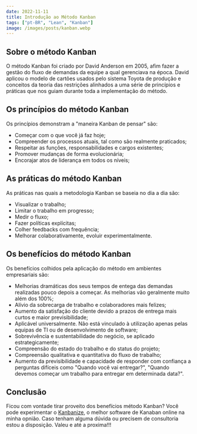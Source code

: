 ```yaml
---
date: 2022-11-11
title: Introdução ao Método Kanban
tags: ["pt-BR", "Lean", "Kanban"]
image: /images/posts/kanban.webp
---
```


## Sobre o método Kanban

O método Kanban foi criado por David Anderson em 2005, afim fazer a gestão do fluxo de demandas da equipe a qual gerenciava na época.
David aplicou o modelo de cartões usados pelo sistema Toyota de produção e conceitos da teoria das restrições alinhados a uma série de princípios e práticas que nos guiam durante toda a implementação do método.

## Os princípios do método Kanban

Os princípios demonstram a "maneira Kanban de pensar" são:

- Começar com o que você já faz hoje;
- Compreender os processos atuais, tal como são realmente praticados;
- Respeitar as funções, responsabilidades e cargos existentes;
- Promover mudanças de forma evolucionária;
- Encorajar atos de liderança em todos os níveis;

## As práticas do método Kanban

As práticas nas quais a metodologia Kanban se baseia no dia a dia são:

- Visualizar o trabalho;
- Limitar o trabalho em progresso;
- Medir o fluxo;
- Fazer políticas explícitas;
- Colher feedbacks com frequência;
- Melhorar colaborativamente, evoluir experimentalmente.

## Os benefícios do método Kanban

Os benefícios colhidos pela aplicação do método em ambientes empresariais são:

- Melhorias dramáticas dos seus tempos de entega das demandas realizadas pouco depois a começar. As melhorias vão geralmente muito além dos 100%;
- Alívio da sobrecarga de trabalho e colaboradores mais felizes;
- Aumento da satisfação do cliente devido a prazos de entrega mais curtos e maior previsibilidade;
- Aplicável universalmente. Não está vinculado à utilização apenas pelas equipas de TI ou de desenvolvimento de software;
- Sobrevivência e sustentabilidade do negócio, se aplicado estrategicamente;
- Compreensão do estado do trabalho e do status do projeto;
- Compreensão qualitativa e quantitativa do fluxo de trabalho;
- Aumento da previsibilidade e capacidade de responder com confiança a perguntas difíceis como "Quando você vai entregar?", "Quando devemos começar um trabalho para entregar em determinada data?".

## Conclusão

Ficou com vontade tirar proveito dos benefícios método Kanban? Você pode experimentar o [Kanbanize](https://kanbanize.com/sign-up?referral_code=Funccloud30), o melhor software de Kanaban online na minha opnião. Caso tenham alguma dúvida ou precisem de consultoria estou a disposição. Valeu e até a proxima!!!